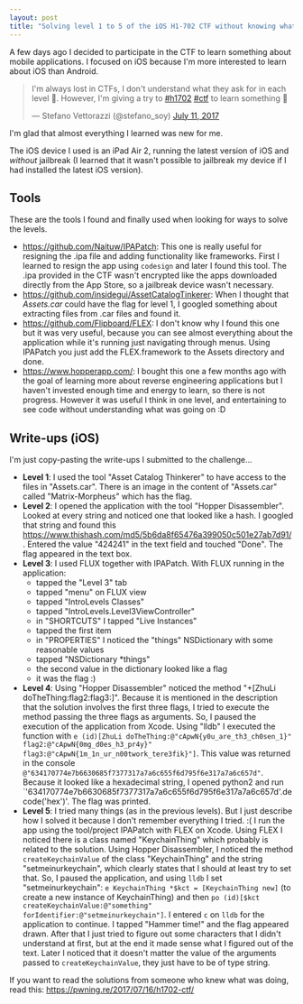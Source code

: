 ```yaml
---
layout: post
title: "Solving level 1 to 5 of the iOS H1-702 CTF without knowing what you are doing"
---
```


A few days ago I decided to participate in the CTF to learn something about mobile applications. I focused on iOS because I'm more interested to learn about iOS than Android.

<blockquote class="twitter-tweet" data-lang="en"><p lang="en" dir="ltr">I&#39;m always lost in CTFs, I don&#39;t understand what they ask for in each level 🤣. However, I&#39;m giving a try to <a href="https://twitter.com/hashtag/h1702?src=hash">#h1702</a> <a href="https://twitter.com/hashtag/ctf?src=hash">#ctf</a> to learn something 💪</p>&mdash; Stefano Vettorazzi (@stefano_soy) <a href="https://twitter.com/stefano_soy/status/884906299598700547">July 11, 2017</a></blockquote> <script async src="//platform.twitter.com/widgets.js" charset="utf-8"></script>

I'm glad that almost everything I learned was new for me.

The iOS device I used is an iPad Air 2, running the latest version of iOS and _without_ jailbreak (I learned that it wasn't possible to jailbreak my device if I had installed the latest iOS version).

Tools
---
These are the tools I found and finally used when looking for ways to solve the levels.

- <https://github.com/Naituw/IPAPatch>:
This one is really useful for resigning the .ipa file and adding functionality like frameworks. First I learned to resign the app using `codesign` and later I found this tool.
The .ipa provided in the CTF wasn't encrypted like the apps downloaded directly from the App Store, so a jailbreak device wasn't necessary.
- <https://github.com/insidegui/AssetCatalogTinkerer>:
When I thought that _Assets.car_ could have the flag for level 1, I googled something about extracting files from .car files and found it.
- <https://github.com/Flipboard/FLEX>:
I don't know why I found this one but it was very useful, because you can see almost everything about the application while it's running just navigating through menus. Using IPAPatch you just add the FLEX.framework to the Assets directory and done.
- <https://www.hopperapp.com/>:
I bought this one a few months ago with the goal of learning more about reverse engineering applications but I haven't invested enough time and energy to learn, so there is not progress. However it was useful I think in one level, and entertaining to see code without understanding what was going on :D

Write-ups (iOS)
---
I'm just copy-pasting the write-ups I submitted to the challenge...

- __Level 1__:
I used the tool "Asset Catalog Thinkerer" to have access to the files in "Assets.car".
There is an image in the content of "Assets.car" called "Matrix-Morpheus" which has the flag.
- __Level 2__:
I opened the application with the tool "Hopper Disassembler".
Looked at every string and noticed one that looked like a hash. I googled that string and found this https://www.thishash.com/md5/5b6da8f65476a399050c501e27ab7d91/.
Entered the value "424241" in the text field and touched "Done".
The flag appeared in the text box.
- __Level 3__:
I used FLUX together with IPAPatch.
With FLUX running in the application:
    - tapped the "Level 3" tab
    - tapped "menu" on FLUX view
    - tapped "IntroLevels Classes"
    - tapped "IntroLevels.Level3ViewController"
    - in "SHORTCUTS" I tapped "Live Instances"
    - tapped the first item
    - in "PROPERTIES" I noticed the "things" NSDictionary with some reasonable values
    - tapped "NSDictionary *things"
    - the second value in the dictionary looked like a flag
    - it was the flag :)
- __Level 4__:
Using "Hopper Disassembler" noticed the method "+[ZhuLi doTheThing:flag2:flag3:]".
Because it is mentioned in the description that the solution involves the first three flags, I tried to execute the method passing the three flags as arguments.
So, I paused the execution of the application from Xcode. Using  "lldb" I executed the function with `e (id)[ZhuLi doTheThing:@"cApwN{y0u_are_th3_ch0sen_1}" flag2:@"cApwN{0mg_d0es_h3_pr4y}" flag3:@"cApwN{1m_1n_ur_n00twork_tere3fik}"]`. This value was returned in the console `@"634170774e7b6630685f7377317a7a6c655f6d795f6e317a7a6c657d"`. Because it looked like a hexadecimal string, I opened python2 and run `'634170774e7b6630685f7377317a7a6c655f6d795f6e317a7a6c657d'.decode('hex')'. The flag was printed.
- __Level 5__:
I tried many things (as in the previous levels). But I just describe how I solved it because I don't remember everything I tried. :(
I run the app using the tool/project IPAPatch with FLEX on Xcode. Using FLEX I noticed there is a class named "KeychainThing" which probably is related to the solution. Using Hopper Disassembler, I noticed the method `createKeychainValue` of the class "KeychainThing" and the string "setmeinurkeychain", which clearly states that I should at least try to set that. So, I paused the application, and using `lldb` I set "setmeinurkeychain": `e KeychainThing *$kct = [KeychainThing new]` (to create a new instance of KeychainThing) and then `po (id)[$kct createKeychainValue:@"something" forIdentifier:@"setmeinurkeychain"]`. I entered `c` on `lldb` for the application to continue. I tapped "Hammer time!" and the flag appeared drawn. After that I just tried to figure out some characters that I didn't understand at first, but at the end it made sense what I figured out of the text.
Later I noticed that it doesn't matter the value of the arguments passed to `createKeychainValue`, they just have to be of type string.

If you want to read the solutions from someone who knew what was doing, read this: <https://pwning.re/2017/07/16/h1702-ctf/>

